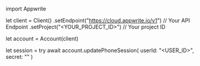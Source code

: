 import Appwrite

let client = Client()
    .setEndpoint("https://cloud.appwrite.io/v1") // Your API Endpoint
    .setProject("&lt;YOUR_PROJECT_ID&gt;") // Your project ID

let account = Account(client)

let session = try await account.updatePhoneSession(
    userId: "<USER_ID>",
    secret: "<SECRET>"
)

